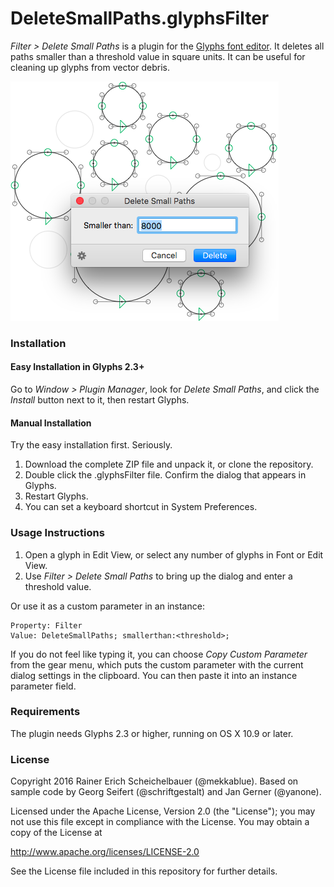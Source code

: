 # DeleteSmallPaths.glyphsFilter

*Filter > Delete Small Paths* is a plugin for the [Glyphs font editor](http://glyphsapp.com/). It deletes all paths smaller than a threshold value in square units. It can be useful for cleaning up glyphs from vector debris.

![Paths smaller than the provided threshold value disappear.](DeleteSmallPaths.png "Delete Small Paths")

### Installation

#### Easy Installation in Glyphs 2.3+

Go to *Window > Plugin Manager*, look for *Delete Small Paths*, and click the *Install* button next to it, then restart Glyphs.

#### Manual Installation

Try the easy installation first. Seriously.

1. Download the complete ZIP file and unpack it, or clone the repository.
2. Double click the .glyphsFilter file. Confirm the dialog that appears in Glyphs.
3. Restart Glyphs.
4. You can set a keyboard shortcut in System Preferences.

### Usage Instructions

1. Open a glyph in Edit View, or select any number of glyphs in Font or Edit View.
2. Use *Filter > Delete Small Paths* to bring up the dialog and enter a threshold value.

Or use it as a custom parameter in an instance:

	Property: Filter
	Value: DeleteSmallPaths; smallerthan:<threshold>;

If you do not feel like typing it, you can choose *Copy Custom Parameter* from the gear menu, which puts the custom parameter with the current dialog settings in the clipboard. You can then paste it into an instance parameter field.

### Requirements

The plugin needs Glyphs 2.3 or higher, running on OS X 10.9 or later.

### License

Copyright 2016 Rainer Erich Scheichelbauer (@mekkablue).
Based on sample code by Georg Seifert (@schriftgestalt) and Jan Gerner (@yanone).

Licensed under the Apache License, Version 2.0 (the "License");
you may not use this file except in compliance with the License.
You may obtain a copy of the License at

http://www.apache.org/licenses/LICENSE-2.0

See the License file included in this repository for further details.
